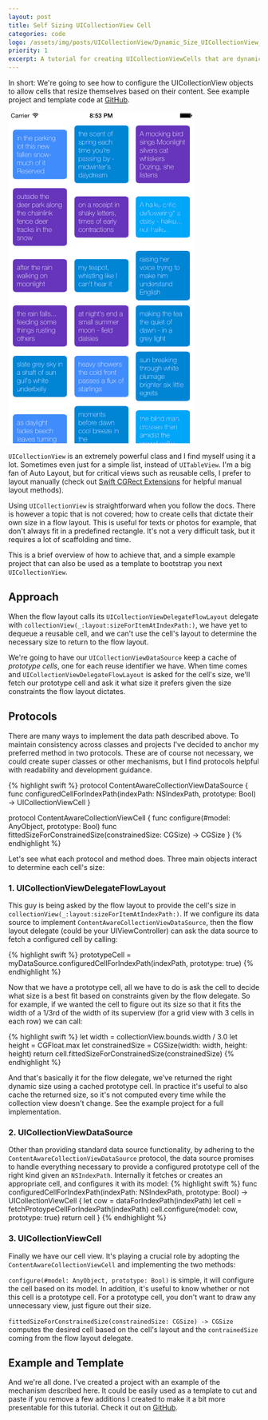 ```yaml
---
layout: post
title: Self Sizing UICollectionView Cell
categories: code
logo: /assets/img/posts/UICollectionView/Dynamic_Size_UICollectionView_Cell_Logo.png
priority: 1
excerpt: A tutorial for creating UICollectionViewCells that are dynamically sized to fit their content.
---
```

In short:
We're going to see how to configure the UICollectionView objects to allow cells that resize themselves based on their content. See example project and template code at [GitHub](https://github.com/eithanshavit/ContentAwareCollectionCell).

![Example of dynamic size UICollectionViewCell](/assets/img/posts/UICollectionView/Dynamic_Size_UICollectionView_Cell_Example.gif)

`UICollectionView` is an extremely powerful class and I find myself using it a lot. Sometimes even just for a simple list, instead of `UITableView`. I'm a big fan of Auto Layout, but for critical views such as reusable cells, I prefer to layout manually (check out [Swift CGRect Extensions](https://github.com/eithanshavit/SwiftCGRectExtensions) for helpful manual layout methods).

Using `UICollectionView` is straightforward when you follow the docs. There is however a topic that is not covered; how to create cells that dictate their own size in a flow layout. This is useful for texts or photos for example, that don't always fit in a predefined rectangle. It's not a very difficult task, but it requires a lot of scaffolding and time.

This is a brief overview of how to achieve that, and a simple example project that can also be used as a template to bootstrap you next `UICollectionView`.

## Approach

When the flow layout calls its `UICollectionViewDelegateFlowLayout` delegate with `collectionView(_:layout:sizeForItemAtIndexPath:)`, we have yet to dequeue a reusable cell, and we can't use the cell's layout to determine the necessary size to return to the flow layout.

We're going to have our `UICollectionViewDataSource` keep a cache of *prototype cells*, one for each reuse identifier we have. When time comes and `UICollectionViewDelegateFlowLayout` is asked for the cell's size, we'll fetch our prototype cell and ask it what size it prefers given the size constraints the flow layout dictates.

## Protocols

There are many ways to implement the data path described above. To maintain consistency across classes and projects I've decided to anchor my preferred method in two protocols. These are of course not necessary, we could create super classes or other mechanisms, but I find protocols helpful with readability and development guidance.

{% highlight swift %}
protocol ContentAwareCollectionViewDataSource {
  func configuredCellForIndexPath(indexPath: NSIndexPath, prototype: Bool) -> UICollectionViewCell
}

protocol ContentAwareCollectionViewCell {
  func configure(#model: AnyObject, prototype: Bool)
  func fittedSizeForConstrainedSize(constrainedSize: CGSize) -> CGSize
}
{% endhighlight %}

Let's see what each protocol and method does. Three main objects interact to determine each cell's size:

### 1. UICollectionViewDelegateFlowLayout
This guy is being asked by the flow layout to provide the cell's size in `collectionView(_:layout:sizeForItemAtIndexPath:)`. If we configure its data source to implement `ContentAwareCollectionViewDataSource`, then the flow layout delegate (could be your UIViewController) can ask the data source to fetch a configured cell by calling:

{% highlight swift %}
prototypeCell = myDataSource.configuredCellForIndexPath(indexPath, prototype: true)
{% endhighlight %}

Now that we have a prototype cell, all we have to do is ask the cell to decide what size is a best fit based on constraints given by the flow delegate. So for example, if we wanted the cell to figure out its size so that it fits the width of a 1/3rd of the width of its superview (for a grid view with 3 cells in each row) we can call:

{% highlight swift %}
let width = collectionView.bounds.width / 3.0
let height = CGFloat.max
let constrainedSize = CGSize(width: width, height: height)
return cell.fittedSizeForConstrainedSize(constrainedSize)
{% endhighlight %}

And that's basically it for the flow delegate, we've returned the right dynamic size using a cached prototype cell. In practice it's useful to also cache the returned size, so it's not computed every time while the collection view doesn't change. See the example project for a full implementation.

### 2. UICollectionViewDataSource
Other than providing standard data source functionality, by adhering to the `ContentAwareCollectionViewDataSource` protocol, the data source promises to handle everything necessary to provide a configured prototype cell of the right kind given an `NSIndexPath`. Internally it fetches or creates an appropriate cell, and configures it with its model:
{% highlight swift %}
func configuredCellForIndexPath(indexPath: NSIndexPath, prototype: Bool) -> UICollectionViewCell {
  let cow = dataForIndexPath(indexPath)
  let cell = fetchProtoypeCellForIndexPath(indexPath)
  cell.configure(model: cow, prototype: true)
  return cell
}
{% endhighlight %}


### 3. UICollectionViewCell
Finally we have our cell view. It's playing a crucial role by adopting the `ContentAwareCollectionViewCell` and implementing the two methods:

`configure(#model: AnyObject, prototype: Bool)` is simple, it will configure the cell based on its model. In addition, it's useful to know whether or not this cell is a prototype cell. For a prototype cell, you don't want to draw any unnecessary view, just figure out their size.

`fittedSizeForConstrainedSize(constrainedSize: CGSize) -> CGSize` computes the desired cell based on the cell's layout and the `contrainedSize` coming from the flow layout delegate.


## Example and Template
And we're all done. I've created a project with an example of the mechanism described here. It could be easily used as a template to cut and paste if you remove a few additions I created to make it a bit more presentable for this tutorial.
Check it out on [GitHub](https://github.com/eithanshavit/ContentAwareCollectionCell).
